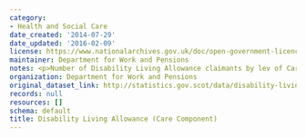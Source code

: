 ```yaml
---
category:
- Health and Social Care
date_created: '2014-07-29'
date_updated: '2016-02-09'
license: https://www.nationalarchives.gov.uk/doc/open-government-licence/version/3/
maintainer: Department for Work and Pensions
notes: <p>Number of Disability Living Allowance claimants by lev of Care Component</p>
organization: Department for Work and Pensions
original_dataset_link: http://statistics.gov.scot/data/disability-living-allowance-component
records: null
resources: []
schema: default
title: Disability Living Allowance (Care Component)
---
```

